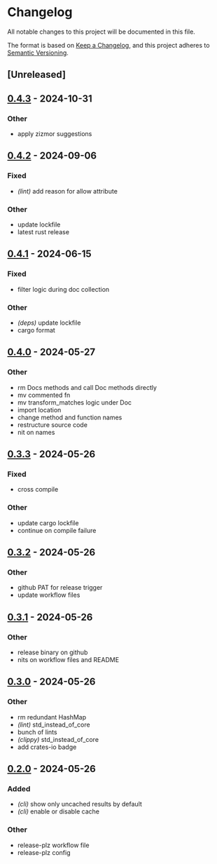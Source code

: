 # Changelog
All notable changes to this project will be documented in this file.

The format is based on [Keep a Changelog](https://keepachangelog.com/en/1.0.0/),
and this project adheres to [Semantic Versioning](https://semver.org/spec/v2.0.0.html).

## [Unreleased]

## [0.4.3](https://github.com/rnbguy/cargo-languagetool/compare/v0.4.2...v0.4.3) - 2024-10-31

### Other

- apply zizmor suggestions

## [0.4.2](https://github.com/rnbguy/cargo-languagetool/compare/v0.4.1...v0.4.2) - 2024-09-06

### Fixed
- *(lint)* add reason for allow attribute

### Other
- update lockfile
- latest rust release

## [0.4.1](https://github.com/rnbguy/cargo-languagetool/compare/v0.4.0...v0.4.1) - 2024-06-15

### Fixed
- filter logic during doc collection

### Other
- *(deps)* update lockfile
- cargo format

## [0.4.0](https://github.com/rnbguy/cargo-languagetool/compare/v0.3.3...v0.4.0) - 2024-05-27

### Other
- rm Docs methods and call Doc methods directly
- mv commented fn
- mv transform_matches logic under Doc
- import location
- change method and function names
- restructure source code
- nit on names

## [0.3.3](https://github.com/rnbguy/cargo-languagetool/compare/v0.3.2...v0.3.3) - 2024-05-26

### Fixed
- cross compile

### Other
- update cargo lockfile
- continue on compile failure

## [0.3.2](https://github.com/rnbguy/cargo-languagetool/compare/v0.3.1...v0.3.2) - 2024-05-26

### Other
- github PAT for release trigger
- update workflow files

## [0.3.1](https://github.com/rnbguy/cargo-languagetool/compare/v0.3.0...v0.3.1) - 2024-05-26

### Other
- release binary on github
- nits on workflow files and README

## [0.3.0](https://github.com/rnbguy/cargo-languagetool/compare/v0.2.0...v0.3.0) - 2024-05-26

### Other
- rm redundant HashMap
- *(lint)* std_instead_of_core
- bunch of lints
- *(clippy)* std_instead_of_core
- add crates-io badge

## [0.2.0](https://github.com/rnbguy/cargo-languagetool/compare/v0.1.0...v0.2.0) - 2024-05-26

### Added
- *(cli)* show only uncached results by default
- *(cli)* enable or disable cache

### Other
- release-plz workflow file
- release-plz config
